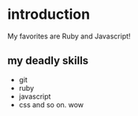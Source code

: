 # introduction
My favorites are Ruby and Javascript!
## my deadly skills
* git
* ruby
* javascript
* css
and so on.
wow
